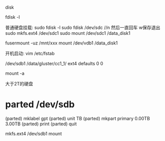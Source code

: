 disk

fdisk -l


普通硬盘挂载:
sudo fdisk -l
sudo fdisk /dev/sdc      //n 然后一直回车 w保存退出
sudo mkfs.ext4 /dev/sdc1
sudo mount /dev/sdc1 /data_disk1

fusermount -uz /mnt/xxx
mount /dev/vdb1 /data_disk1


开机启动:
vim /etc/fstab

/dev/sdb1 /data/gluster/cc1_1/ ext4 defaults 0 0

mount -a  

大于2T的硬盘

# parted /dev/sdb
(parted) mklabel gpt
(parted) unit TB
(parted) mkpart primary 0.00TB 3.00TB
(parted) print
(parted) quit

 mkfs.ext4 /dev/sdb1
 mount 
 
